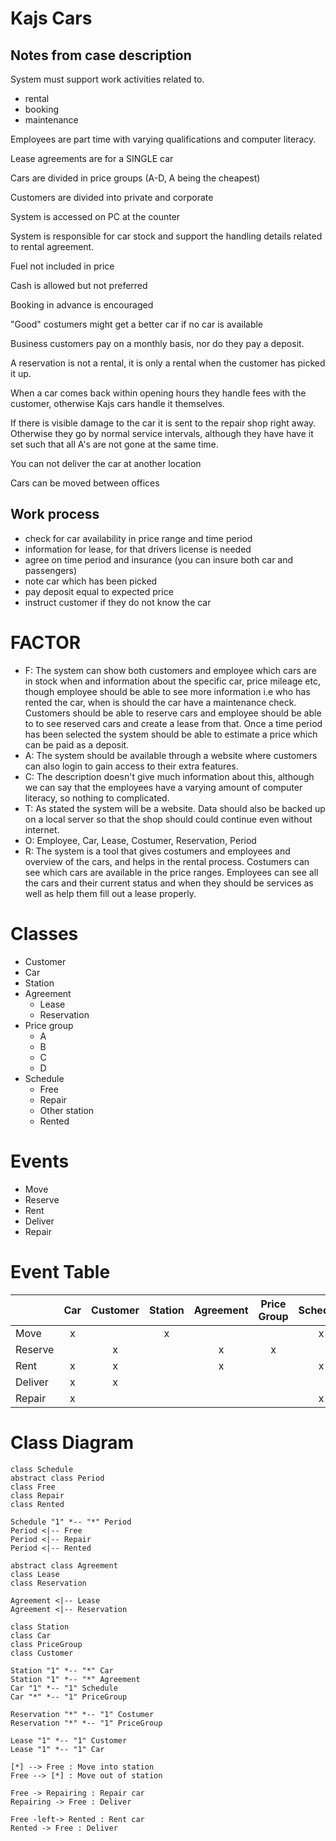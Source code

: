 # Kajs Cars

## Notes from case description
System must support work activities related to.
- rental
- booking
- maintenance

Employees are part time with varying qualifications and computer literacy.

Lease agreements are for a SINGLE car

Cars are divided in price groups (A-D, A being the cheapest)

Customers are divided into private and corporate

System is accessed on PC at the counter

System is responsible for car stock and support the handling details related to rental agreement.

Fuel not included in price

Cash is allowed but not preferred

Booking in advance is encouraged

"Good" costumers might get a better car if no car is available

Business customers pay on a monthly basis, nor do they pay a deposit.

A reservation is not a rental, it is only a rental when the customer has picked it up.

When a car comes back within opening hours they handle fees with the customer, otherwise Kajs cars handle it themselves.

If there is visible damage to the car it is sent to the repair shop right away. Otherwise they go by normal service intervals, although they have have it set such that all A's are not gone at the same time.

You can not deliver the car at another location

Cars can be moved between offices

## Work process
- check for car availability in price range and time period
- information for lease, for that drivers license is needed
- agree on time period and insurance (you can insure both car and passengers)
- note car which has been picked
- pay deposit equal to expected price
- instruct customer if they do not know the car

# FACTOR
- F: The system can show both customers and employee which cars are in stock when and information about the specific car, price mileage etc, though employee should be able to see more information i.e who has rented the car, when is should the car have a maintenance check. Customers should be able to reserve cars and employee should be able to to see reserved cars and create a lease from that. Once a time period has been selected the system should be able to estimate a price which can be paid as a deposit.
- A: The system should be available through a website where customers can also login to gain access to their extra features.
- C: The description doesn't give much information about this, although we can say that the employees have a varying amount of computer literacy, so nothing to complicated.
- T: As stated the system will be a website. Data should also be backed up on a local server so that the shop should could continue even without internet.
- O: Employee, Car, Lease, Costumer, Reservation, Period
- R: The system is a tool that gives costumers and employees and overview of the cars, and helps in the rental process. Costumers can see which cars are available in the price ranges. Employees can see all the cars and their current status and when they should be services as well as help them fill out a lease properly.

# Classes
- Customer
- Car
- Station
- Agreement
    - Lease
    - Reservation
- Price group
    - A
    - B
    - C
    - D
- Schedule
    - Free
    - Repair
    - Other station
    - Rented

# Events
- Move
- Reserve
- Rent
- Deliver
- Repair

# Event Table
|         | Car | Customer | Station | Agreement | Price Group | Schedule |
| ------- | :-: | :------: | :-----: | :-------: | :---------: | :------: |
| Move    | x   |          | x       |           |             | x        |
| Reserve |     | x        |         | x         | x           |          |
| Rent    | x   | x        |         | x         |             | x        |
| Deliver | x   | x        |         |           |             |          |
| Repair  | x   |          |         |           |             | x        |

# Class Diagram
```plantuml
class Schedule
abstract class Period
class Free
class Repair
class Rented

Schedule "1" *-- "*" Period
Period <|-- Free
Period <|-- Repair
Period <|-- Rented

abstract class Agreement
class Lease
class Reservation

Agreement <|-- Lease
Agreement <|-- Reservation

class Station
class Car
class PriceGroup
class Customer

Station "1" *-- "*" Car
Station "1" *-- "*" Agreement
Car "1" *-- "1" Schedule
Car "*" *-- "1" PriceGroup

Reservation "*" *-- "1" Costumer
Reservation "*" *-- "1" PriceGroup

Lease "1" *-- "1" Customer
Lease "1" *-- "1" Car
```

```plantuml
[*] --> Free : Move into station
Free --> [*] : Move out of station

Free -> Repairing : Repair car
Repairing -> Free : Deliver

Free -left-> Rented : Rent car
Rented -> Free : Deliver
```
